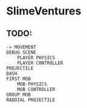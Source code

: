 # SlimeVentures
## TODO: 
	
	-> MOVEMENT
	DEBUG SCENE
		PLAYER PHYSICS
		PLAYER CONTROLLER
	PROJECTILE
	DASH
	FIRST MOB
		MOB PHYSICS
		MOB CONTROLLER
	GROUP MOB
	RADDIAL PROJECTILE
	
	
